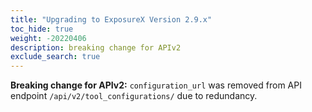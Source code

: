 ```yaml
---
title: "Upgrading to ExposureX Version 2.9.x"
toc_hide: true
weight: -20220406
description: breaking change for APIv2
exclude_search: true
---
```

**Breaking change for APIv2:** `configuration_url` was removed from API endpoint `/api/v2/tool_configurations/` due to redundancy.

